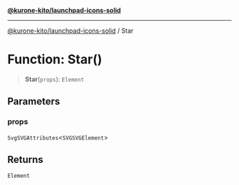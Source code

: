 [**@kurone-kito/launchpad-icons-solid**](../README.md)

***

[@kurone-kito/launchpad-icons-solid](../globals.md) / Star

# Function: Star()

> **Star**(`props`): `Element`

## Parameters

### props

`SvgSVGAttributes`\<`SVGSVGElement`\>

## Returns

`Element`
